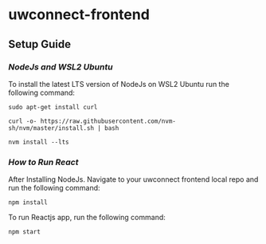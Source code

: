 # uwconnect-frontend

## Setup Guide

### *NodeJs and WSL2 Ubuntu*



To install the latest LTS version of NodeJs on WSL2 Ubuntu run the following command:

`sudo apt-get install curl`

`curl -o- https://raw.githubusercontent.com/nvm-sh/nvm/master/install.sh | bash`

`nvm install --lts`



### *How to Run React*



After Installing NodeJs. Navigate to your uwconnect frontend local repo and run the following command:

`npm install`

To run Reactjs app, run the following command:

`npm start`

